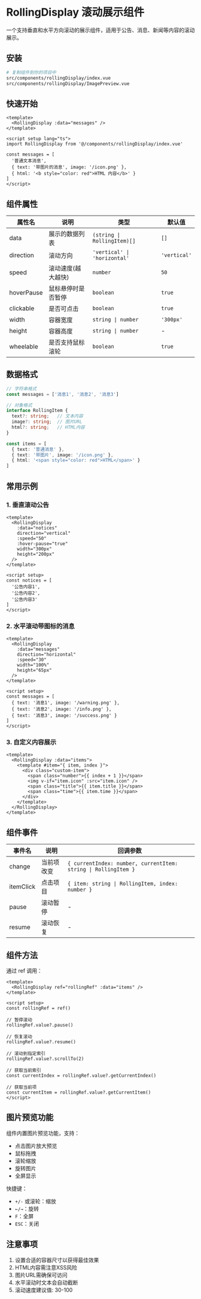 # RollingDisplay 滚动展示组件

一个支持垂直和水平方向滚动的展示组件，适用于公告、消息、新闻等内容的滚动展示。

## 安装

```bash
# 复制组件到你的项目中
src/components/rollingDisplay/index.vue
src/components/rollingDisplay/ImagePreview.vue
```

## 快速开始

```vue
<template>
  <RollingDisplay :data="messages" />
</template>

<script setup lang="ts">
import RollingDisplay from '@/components/rollingDisplay/index.vue'

const messages = [
  '普通文本消息',
  { text: '带图片的消息', image: '/icon.png' },
  { html: '<b style="color: red">HTML 内容</b>' }
]
</script>
```

## 组件属性

| 属性名 | 说明 | 类型 | 默认值 |
|--------|------|------|--------|
| data | 展示的数据列表 | `(string \| RollingItem)[]` | `[]` |
| direction | 滚动方向 | `'vertical' \| 'horizontal'` | `'vertical'` |
| speed | 滚动速度(越大越快) | `number` | `50` |
| hoverPause | 鼠标悬停时是否暂停 | `boolean` | `true` |
| clickable | 是否可点击 | `boolean` | `true` |
| width | 容器宽度 | `string \| number` | `'300px'` |
| height | 容器高度 | `string \| number` | - |
| wheelable | 是否支持鼠标滚轮 | `boolean` | `true` |

## 数据格式

```typescript
// 字符串格式
const messages = ['消息1', '消息2', '消息3']

// 对象格式
interface RollingItem {
  text?: string;   // 文本内容
  image?: string;  // 图片URL
  html?: string;   // HTML内容
}

const items = [
  { text: '普通消息' },
  { text: '带图片', image: '/icon.png' },
  { html: '<span style="color: red">HTML</span>' }
]
```

## 常用示例

### 1. 垂直滚动公告

```vue
<template>
  <RollingDisplay
    :data="notices"
    direction="vertical"
    :speed="50"
    :hover-pause="true"
    width="300px"
    height="200px"
  />
</template>

<script setup>
const notices = [
  '公告内容1',
  '公告内容2',
  '公告内容3'
]
</script>
```

### 2. 水平滚动带图标的消息

```vue
<template>
  <RollingDisplay
    :data="messages"
    direction="horizontal"
    :speed="30"
    width="100%"
    height="65px"
  />
</template>

<script setup>
const messages = [
  { text: '消息1', image: '/warning.png' },
  { text: '消息2', image: '/info.png' },
  { text: '消息3', image: '/success.png' }
]
</script>
```

### 3. 自定义内容展示

```vue
<template>
  <RollingDisplay :data="items">
    <template #item="{ item, index }">
      <div class="custom-item">
        <span class="number">{{ index + 1 }}</span>
        <img v-if="item.icon" :src="item.icon" />
        <span class="title">{{ item.title }}</span>
        <span class="time">{{ item.time }}</span>
      </div>
    </template>
  </RollingDisplay>
</template>
```

## 组件事件

| 事件名 | 说明 | 回调参数 |
|--------|------|----------|
| change | 当前项改变 | `{ currentIndex: number, currentItem: string \| RollingItem }` |
| itemClick | 点击项目 | `{ item: string \| RollingItem, index: number }` |
| pause | 滚动暂停 | - |
| resume | 滚动恢复 | - |

## 组件方法

通过 ref 调用：

```vue
<template>
  <RollingDisplay ref="rollingRef" :data="items" />
</template>

<script setup>
const rollingRef = ref()

// 暂停滚动
rollingRef.value?.pause()

// 恢复滚动
rollingRef.value?.resume()

// 滚动到指定索引
rollingRef.value?.scrollTo(2)

// 获取当前索引
const currentIndex = rollingRef.value?.getCurrentIndex()

// 获取当前项
const currentItem = rollingRef.value?.getCurrentItem()
</script>
```

## 图片预览功能

组件内置图片预览功能，支持：
- 点击图片放大预览
- 鼠标拖拽
- 滚轮缩放
- 旋转图片
- 全屏显示

快捷键：
- `+/-` 或滚轮：缩放
- `←/→`：旋转
- `F`：全屏
- `ESC`：关闭

## 注意事项

1. 设置合适的容器尺寸以获得最佳效果
2. HTML内容需注意XSS风险
3. 图片URL需确保可访问
4. 水平滚动时文本会自动截断
5. 滚动速度建议值: 30-100